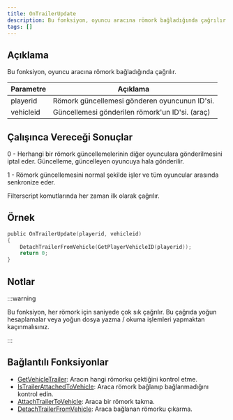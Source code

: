 ```yaml
---
title: OnTrailerUpdate
description: Bu fonksiyon, oyuncu aracına römork bağladığında çağrılır.
tags: []
---
```


## Açıklama

Bu fonksiyon, oyuncu aracına römork bağladığında çağrılır.

| Parametre | Açıklama                                        |
| --------- | ----------------------------------------------- |
| playerid  | Römork güncellemesi gönderen oyuncunun ID'si.   |
| vehicleid | Güncellemesi gönderilen römork'un ID'si. (araç) |

## Çalışınca Vereceği Sonuçlar

0 - Herhangi bir römork güncellemelerinin diğer oyunculara gönderilmesini iptal eder. Güncelleme, güncelleyen oyuncuya hala gönderilir.

1 - Römork güncellemesini normal şekilde işler ve tüm oyuncular arasında senkronize eder.

Filterscript komutlarında her zaman ilk olarak çağrılır.

## Örnek

```c
public OnTrailerUpdate(playerid, vehicleid)
{
    DetachTrailerFromVehicle(GetPlayerVehicleID(playerid));
    return 0;
}
```

## Notlar

:::warning


Bu fonksiyon, her römork için saniyede çok sık çağrılır. Bu çağrıda yoğun hesaplamalar veya yoğun dosya yazma / okuma işlemleri yapmaktan kaçınmalısınız.

:::

## Bağlantılı Fonksiyonlar

- [GetVehicleTrailer](../functions/GetVehicleTrailer): Aracın hangi römorku çektiğini kontrol etme.
- [IsTrailerAttachedToVehicle](../functions/IsTrailerAttachedToVehicle): Araca römork bağlanıp bağlanmadığını kontrol edin.
- [AttachTrailerToVehicle](../functions/AttachTrailerToVehicle): Araca bir römork takma.
- [DetachTrailerFromVehicle](../functions/DetachTrailerFromVehicle): Araca bağlanan römorku çıkarma.
